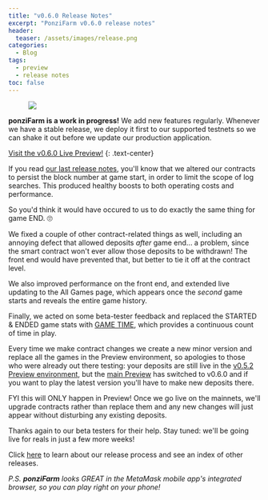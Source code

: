 ```yaml
---
title: "v0.6.0 Release Notes"
excerpt: "PonziFarm v0.6.0 release notes"
header:
  teaser: /assets/images/release.png
categories:
  - Blog
tags:
  - preview
  - release notes
toc: false
---
```


<figure class="align-left" style="margin-top: 10px; margin-bottom: 10px; width: 150px;">
    <img src="{{ site.url }}{{ site.baseurl }}/assets/images/release.png">
</figure>

**ponziFarm is a work in progress!** We add new features regularly. Whenever we have a stable release, we deploy it first to our supported testnets so we can shake it out before we update our production application.

<a class="btn btn--primary btn--large" href="https://app-git-preview-0-6-0-ponzifarm.vercel.app/" target="blank">Visit the v0.6.0 Live Preview!</a>
{:  .text-center}

If you read [our last release notes](/blog/release-0-5-2), you'll know that we altered our contracts to persist the block number at game start, in order to limit the scope of log searches. This produced healthy boosts to both operating costs and performance.

So you'd think it would have occured to us to do exactly the same thing for game END. 🙄

We fixed a couple of other contract-related things as well, including an annoying defect that allowed deposits _after_ game end... a problem, since the smart contract won't ever allow those deposits to be withdrawn! The front end would have prevented that, but better to tie it off at the contract level.

We also improved performance on the front end, and extended live updating to the All Games page, which appears once the _second_ game starts and reveals the entire game history.

Finally, we acted on some beta-tester feedback and replaced the STARTED & ENDED game stats with [GAME TIME](/blog/game-summary#game-time), which provides a continuous count of time in play.

Every time we make contract changes we create a new minor version and replace all the games in the Preview environment, so apologies to those who were already out there testing: your deposits are still live in the [v0.5.2 Preview environment](https://app-git-preview-0-5-2-ponzifarm.vercel.app/), but the [main Preview](https://preview.ponzifarm.com) has switched to v0.6.0 and if you want to play the latest version you'll have to make new deposits there.

FYI this will ONLY happen in Preview! Once we go live on the mainnets, we'll upgrade contracts rather than replace them and any new changes will just appear without disturbing any existing deposits.

Thanks again to our beta testers for their help. Stay tuned: we'll be going live for reals in just a few more weeks!

Click [here](/blog/releases) to learn about our release process and see an index of other releases.

_P.S. **ponziFarm** looks GREAT in the MetaMask mobile app's integrated browser, so you can play right on your phone!_